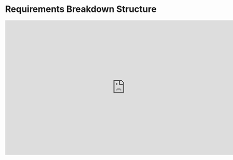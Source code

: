 # Requirements Breakdown Structure

<iframe width="768" height="432" src="https://miro.com/app/live-embed/uXjVK6jWSUI=/?moveToViewport=3672,577,1429,652&embedId=346015272420" frameborder="0" scrolling="no" allow="fullscreen; clipboard-read; clipboard-write" allowfullscreen></iframe>

